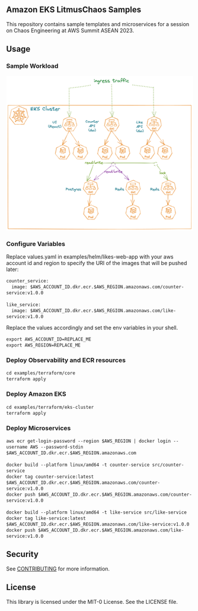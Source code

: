 ## Amazon EKS LitmusChaos Samples

This repository contains sample templates and microservices for a session on Chaos Engineering at AWS Summit ASEAN 2023.

## Usage

### Sample Workload

![workload image](docs/workload-archi.png "Sample Workload")

### Configure Variables

Replace values.yaml in examples/helm/likes-web-app with your aws account id and region to specify the URI of the images that will be pushed later:
```
counter_service:
  image: $AWS_ACCOUNT_ID.dkr.ecr.$AWS_REGION.amazonaws.com/counter-service:v1.0.0

like_service:
  image: $AWS_ACCOUNT_ID.dkr.ecr.$AWS_REGION.amazonaws.com/like-service:v1.0.0
```

Replace the values accordingly and set the env variables in your shell.
```
export AWS_ACCOUNT_ID=REPLACE_ME
export AWS_REGION=REPLACE_ME
```

### Deploy Observability and ECR resources

```
cd examples/terraform/core
terraform apply
```

### Deploy Amazon EKS

```
cd examples/terraform/eks-cluster
terraform apply
```

### Deploy Microservices

```
aws ecr get-login-password --region $AWS_REGION | docker login --username AWS --password-stdin $AWS_ACCOUNT_ID.dkr.ecr.$AWS_REGION.amazonaws.com

docker build --platform linux/amd64 -t counter-service src/counter-service
docker tag counter-service:latest $AWS_ACCOUNT_ID.dkr.ecr.$AWS_REGION.amazonaws.com/counter-service:v1.0.0
docker push $AWS_ACCOUNT_ID.dkr.ecr.$AWS_REGION.amazonaws.com/counter-service:v1.0.0

docker build --platform linux/amd64 -t like-service src/like-service
docker tag like-service:latest $AWS_ACCOUNT_ID.dkr.ecr.$AWS_REGION.amazonaws.com/like-service:v1.0.0
docker push $AWS_ACCOUNT_ID.dkr.ecr.$AWS_REGION.amazonaws.com/like-service:v1.0.0
```

## Security

See [CONTRIBUTING](CONTRIBUTING.md#security-issue-notifications) for more information.

## License

This library is licensed under the MIT-0 License. See the LICENSE file.